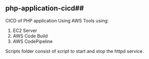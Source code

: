 ## php-application-cicd##

CICD of PHP application Using AWS Tools using:
1. EC2 Server
2. AWS Code Build
3. AWS CodePipeline

Scripts folder consist of script to start and stop the httpd service.

